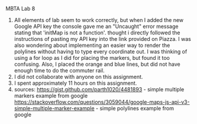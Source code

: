 MBTA Lab 8
1. All elements of lab seem to work correctly, but when I added the new Google API key the console gave me an "Uncaught" error message stating that 'initMap is not a function'. thought i directly followed the instructions of pasting my API key into the link provided on Piazza. 
I was also wondering about implementing an easier way to render the polylines without having to type every coordinate out. I was thinking of using a for loop as I did for placing the markers, but found it too confusing. Also, I placed the orange and blue lines, but did not have enough time to do the commuter rail.
2. I did not collaborate with anyone on this assignment.
3. I spent approximately 11 hours on this assignment.
4. sources: 
https://gist.github.com/parth1020/4481893 - simple multiple markers example from google 
https://stackoverflow.com/questions/3059044/google-maps-js-api-v3-simple-multiple-marker-example - simple polylines example from google 